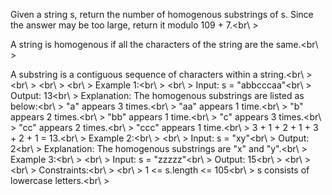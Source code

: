 Given a string s, return the number of homogenous substrings of s. Since the answer may be too large, return it modulo 109 + 7.<br\ >

A string is homogenous if all the characters of the string are the same.<br\ >

A substring is a contiguous sequence of characters within a string.<br\ >
<br\ >
 <br\ >
<br\ >
Example 1:<br\ >
<br\ >
Input: s = "abbcccaa"<br\ >
Output: 13<br\ >
Explanation: The homogenous substrings are listed as below:<br\ >
"a"   appears 3 times.<br\ >
"aa"  appears 1 time.<br\ >
"b"   appears 2 times.<br\ >
"bb"  appears 1 time.<br\ >
"c"   appears 3 times.<br\ >
"cc"  appears 2 times.<br\ >
"ccc" appears 1 time.<br\ >
3 + 1 + 2 + 1 + 3 + 2 + 1 = 13.<br\ >
Example 2:<br\ >
<br\ >
Input: s = "xy"<br\ >
Output: 2<br\ >
Explanation: The homogenous substrings are "x" and "y".<br\ >
Example 3:<br\ >
<br\ >
Input: s = "zzzzz"<br\ >
Output: 15<br\ >
<br\ >
<br\ >
Constraints:<br\ >
<br\ >
1 <= s.length <= 105<br\ >
s consists of lowercase letters.<br\ >
